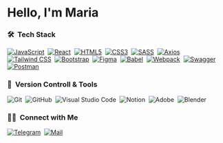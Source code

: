 #  Hello, I'm Maria 

### 🛠 &nbsp;Tech Stack
[![JavaScript](https://img.shields.io/badge/javascript-%23323330.svg?style=for-the-badge&logo=javascript&logoColor=%23F7DF1E)](https://developer.mozilla.org/en-US/docs/Web/JavaScript)&nbsp;
[![React](https://img.shields.io/badge/-React-61DAFB?logo=react&logoColor=white&style=for-the-badge)](https://reactjs.org/)&nbsp;
[![HTML5](https://img.shields.io/badge/html5-%23E34F26.svg?style=for-the-badge&logo=html5&logoColor=white)](https://developer.mozilla.org/en-US/docs/Web/HTML)&nbsp;
[![CSS3](https://img.shields.io/badge/css3-%231572B6.svg?style=for-the-badge&logo=css3&logoColor=white)](https://developer.mozilla.org/en-US/docs/Web/CSS)&nbsp;
[![SASS](https://img.shields.io/badge/SASS-%23C69D73.svg?style=for-the-badge&logo=sass&logoColor=white)](https://sass-lang.com/)&nbsp;
[![Axios](https://img.shields.io/badge/Axios-%230A74BF.svg?style=for-the-badge&logo=axios&logoColor=white)](https://axios-http.com/)&nbsp;
[![Tailwind CSS](https://img.shields.io/badge/-Tailwind%20CSS-06B6D4?logo=tailwindcss&logoColor=white&style=for-the-badge)](https://tailwindcss.com/)&nbsp;
[![Bootstrap](https://img.shields.io/badge/bootstrap-%23563D7C.svg?style=for-the-badge&logo=bootstrap&logoColor=white)](https://getbootstrap.com/)&nbsp;
[![Figma](https://img.shields.io/badge/figma-%23F24E1E.svg?style=for-the-badge&logo=figma&logoColor=white)](https://www.figma.com/)&nbsp;
[![Babel](https://img.shields.io/badge/Babel-%23F9DC3E.svg?style=for-the-badge&logo=babel&logoColor=black)](https://babeljs.io/)&nbsp;
[![Webpack](https://img.shields.io/badge/Webpack-%238DD6F9.svg?style=for-the-badge&logo=webpack&logoColor=black)](https://webpack.js.org/)&nbsp;
[![Swagger](https://img.shields.io/badge/-Swagger-%23Clojure?style=for-the-badge&logo=swagger&logoColor=white)](https://swagger.io/)&nbsp;
[![Postman](https://img.shields.io/badge/Postman-FF6C37?style=for-the-badge&logo=postman&logoColor=white)](https://www.postman.com/)&nbsp;


### 🧰 &nbsp;Version Controll & Tools 
![Git](https://img.shields.io/badge/git-%23F05033.svg?style=for-the-badge&logo=git&logoColor=white)&nbsp;
![GitHub](https://img.shields.io/badge/github-%23121011.svg?style=for-the-badge&logo=github&logoColor=white)&nbsp;
![Visual Studio Code](https://img.shields.io/badge/Visual%20Studio%20Code-0078d7.svg?style=for-the-badge&logo=visual-studio-code&logoColor=white)&nbsp;
![Notion](https://img.shields.io/badge/Notion-%23000000.svg?style=for-the-badge&logo=notion&logoColor=white)&nbsp;
![Adobe](https://img.shields.io/badge/adobe-%23FF0000.svg?style=for-the-badge&logo=adobe&logoColor=white)&nbsp;
![Blender](https://img.shields.io/badge/Blender-%23F5792A.svg?style=for-the-badge&logo=blender&logoColor=white)&nbsp;

### 🤝🏻 &nbsp;Connect with Me
[![Telegram](https://img.shields.io/badge/Telegram-%2304A6B1.svg?style=for-the-badge&logo=telegram&logoColor=white)](https://t.me/kuryuo)&nbsp;
[![Mail](https://img.shields.io/badge/Email-%23007A68.svg?style=for-the-badge&logo=mail.ru&logoColor=white)](mailto:miiva04@mail.ru)&nbsp;
